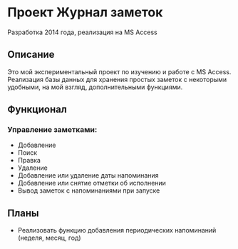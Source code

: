# Проект Журнал заметок
Разработка 2014 года, реализация на MS Access
## Описание
Это мой экспериментальный проект по изучению и работе с MS Access. Реализация базы данных для хранения простых заметок с некоторыми удобными, на мой взгляд, дополнительными функциями.
## Функционал
### Управление заметками:
- Добавление
- Поиск
- Правка
- Удаление
- Добавление или удаление даты напоминания
- Добавление или снятие отметки об исполнении
- Вывод заметок с напоминаниями при запуске

## Планы
- Реализовать функцию добавления периодических напоминаний (неделя, месяц, год)

